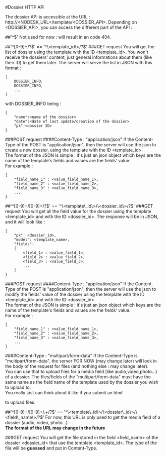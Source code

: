#Dossier HTTP API

The dossier API is accessible at the URL : http://<NODESK_URL>/template/<DOSSIER_API>.
Depending on <DOSSIER_API>, you can access the different part of the API :

##'^$'
Not used for now : will result in an code 404.

##'^[0-9]+/?$' == '^\<template_id\>/?$'
###GET request
You will get the list of dossier using the template with the ID <template_id>.
You won't receive the dossiers' content, just general informations about them
(like their ID) to get them later.
The server will serve the list in JSON with this format :
```
[
    DOSSIER_INFO,
    DOSSIER_INFO,
    ...
]
```

with DOSSIER_INFO being :
```
{
    "name":<name of the dossier>
    "date":<date of last update/creation of the dossier>
    "pk":<dossier ID>
}
```

###POST request
####Content-Type : "application/json"
If the Content-Type of the POST is "application/json", then the server will use the json to
create a new dossier, using the template with the ID <template_id>.  
The format of the JSON is simple : it's just an json object which keys are the name
of the template's fields and values are the fields' value.  
For example :
```
{
    "field_name_1" : <value_field_name_1>,
    "field_name_2" : <value_field_name_2>,
    "field_name_3" : <value_field_name_3>,
    ...
}
```

##'^[0-9]+/[0-9]+/?$' == '^\<template\_id\>/\<dossier_id\>/?$'
###GET request
You will get all the field value for the dossier using the template <template_id>
and with the ID <dossier_id>. The response will be in JSON, and it will look like :
```
{
    "pk": <dossier_id>,
    "model": <template_name>,
    "fields":
    {
        <field_1> : <value_field_1>,
        <field_2> : <value_field_2>,
        <field_3> : <value_field_3>,
        ...
    }
}
```

###POST request
####Content-Type : "application/json"
If the Content-Type of the POST is "application/json", then the server will use the json to
modify the fields' value of the dossier using the template with the ID <template_id>
and with the ID <dossier_id>.  
The format of the JSON is simple : it's just an json object which keys are the name
of the template's fields and values are the fields' value.  
For example :
```
{
    "field_name_1" : <value_field_name_1>,
    "field_name_2" : <value_field_name_2>,
    "field_name_3" : <value_field_name_3>,
    ...
}
```

####Content-Type : "multipart/form-data"
If the Content-Type is "multipart/form-data", the server FOR NOW (may change later)
will look in the body of the request for files (and nothing else : may change later).  
You can use that to upload files for a media field (like audio,video,photo...) of a dossier.
The files/fields of the "multipart/form-data" must have the same name as the
field name of the template used by the dossier you wish to upload to.  
You really just can think about it like if you submit an html <form> to upload files.


##'^[0-9]+/[0-9]+/.+/?$' == '^\<template\_id\>/\<dossier\_id\>/\<field\_name\>/?$'
For now, this URL is only used to get the media field of a dossier (audio, video, photo...)  
**The format of the URL may change in the future**

###GET request
You will get the file stored in the field <field_name> of the dossier <dossier_id>
that use the template <template_id>.
The type of the file will be **guessed** and put in Content-Type.
